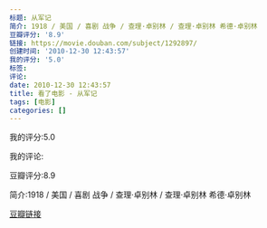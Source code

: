 ```yaml
---
标题: 从军记
简介: 1918 / 美国 / 喜剧 战争 / 查理·卓别林 / 查理·卓别林 希德·卓别林
豆瓣评分: '8.9'
链接: https://movie.douban.com/subject/1292897/
创建时间: '2010-12-30 12:43:57'
我的评分: '5.0'
标签:
评论:
date: 2010-12-30 12:43:57
title: 看了电影 - 从军记
tags: [电影]
categories: []
---
```


我的评分:5.0

我的评论:

豆瓣评分:8.9

简介:1918 / 美国 / 喜剧 战争 / 查理·卓别林 / 查理·卓别林 希德·卓别林

[豆瓣链接](https://movie.douban.com/subject/1292897/)

